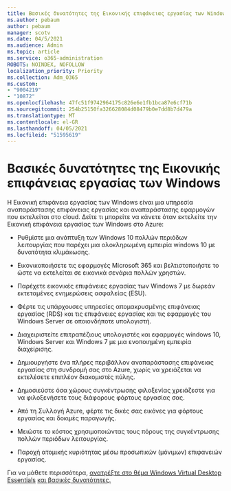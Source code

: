 ```yaml
---
title: Βασικές δυνατότητες της Εικονικής επιφάνειας εργασίας των Windows
ms.author: pebaum
author: pebaum
manager: scotv
ms.date: 04/5/2021
ms.audience: Admin
ms.topic: article
ms.service: o365-administration
ROBOTS: NOINDEX, NOFOLLOW
localization_priority: Priority
ms.collection: Adm_O365
ms.custom:
- "9004219"
- "10872"
ms.openlocfilehash: 47fc51f9742964175c826e6e1fb1bca87e6cf71b
ms.sourcegitcommit: 254b25150fa326628084d08479b0e7dd8b7d479a
ms.translationtype: MT
ms.contentlocale: el-GR
ms.lasthandoff: 04/05/2021
ms.locfileid: "51595619"
---
```

# <a name="key-capabilities-of-windows-virtual-desktop"></a>Βασικές δυνατότητες της Εικονικής επιφάνειας εργασίας των Windows


Η Εικονική επιφάνεια εργασίας των Windows είναι μια υπηρεσία αναπαράστασης επιφάνειας εργασίας και αναπαράστασης εφαρμογών που εκτελείται στο cloud. Δείτε τι μπορείτε να κάνετε όταν εκτελείτε την Εικονική επιφάνεια εργασίας των Windows στο Azure:

- Ρυθμίστε μια ανάπτυξη των Windows 10 πολλών περιόδων λειτουργίας που παρέχει μια ολοκληρωμένη εμπειρία windows 10 με δυνατότητα κλιμάκωσης.

- Εικονικοποιήσετε τις εφαρμογές Microsoft 365 και βελτιστοποιήστε το ώστε να εκτελείται σε εικονικά σενάρια πολλών χρηστών.

- Παρέχετε εικονικές επιφάνειες εργασίας των Windows 7 με δωρεάν εκτεταμένες ενημερώσεις ασφαλείας (ESU).

- Φέρτε τις υπάρχουσες υπηρεσίες απομακρυσμένης επιφάνειας εργασίας (RDS) και τις επιφάνειες εργασίας και τις εφαρμογές του Windows Server σε οποιονδήποτε υπολογιστή.

- Διαχειριστείτε επιτραπέζιους υπολογιστές και εφαρμογές windows 10, Windows Server και Windows 7 με μια ενοποιημένη εμπειρία διαχείρισης. 

- Δημιουργήστε ένα πλήρες περιβάλλον αναπαράστασης επιφάνειας εργασίας στη συνδρομή σας στο Azure, χωρίς να χρειάζεται να εκτελέσετε επιπλέον διακομιστές πύλης.

- Δημοσιεύστε όσα χώρους συγκέντρωσης φιλοξενίας χρειάζεστε για να φιλοξενήσετε τους διάφορους φόρτους εργασίας σας.

- Από τη Συλλογή Azure, φέρτε τις δικές σας εικόνες για φόρτους εργασίας και δοκιμές παραγωγής. 

- Μειώστε το κόστος χρησιμοποιώντας τους πόρους της συγκέντρωσης πολλών περιόδων λειτουργίας. 

- Παροχή ατομικής κυριότητας μέσω προσωπικών (μόνιμων) επιφανειών εργασίας.

Για να μάθετε περισσότερα, [ανατρέξτε στο θέμα Windows Virtual Desktop Essentials](https://go.microsoft.com/fwlink/?linkid=2127033) [και βασικές δυνατότητες.](https://docs.microsoft.com/azure/virtual-desktop/overview#key-capabilities)